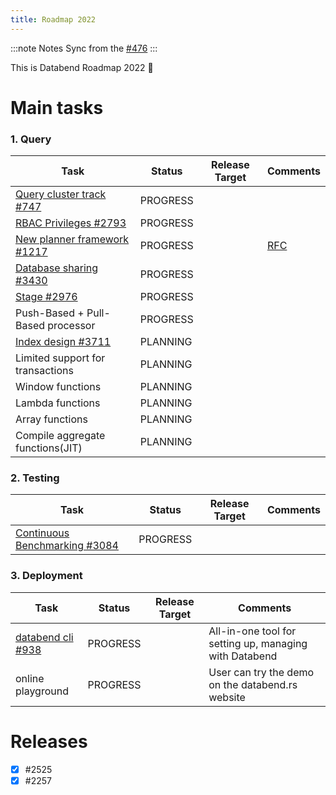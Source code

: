 ```yaml
---
title: Roadmap 2022
---
```



:::note Notes
Sync from the [#476](https://github.com/datafuselabs/databend/issues/3706)
:::

This is Databend Roadmap 2022 :rocket: 


# Main tasks

###  1. Query 


| Task                                         | Status    | Release Target | Comments        | 
| ----------------------------------------------- | --------- | -------------- | --------------- | 
| [Query cluster track #747](https://github.com/datafuselabs/databend/issues/747) | PROGRESS  |   |  |
| [RBAC Privileges #2793](https://github.com/datafuselabs/databend/issues/2793) | PROGRESS  |   |   |
| [ New planner framework #1217](https://github.com/datafuselabs/databend/issues/1218)| PROGRESS  | | [RFC](https://databend.rs/dev/rfcs/query/new-sql-planner-framework)|
| [ Database sharing #3430](https://github.com/datafuselabs/databend/issues/3430)| PROGRESS  |     | |
| [ Stage #2976](https://github.com/datafuselabs/databend/issues/2976)| PROGRESS  |     | |
| Push-Based + Pull-Based processor | PROGRESS  |   |  |
| [Index design #3711](https://github.com/datafuselabs/databend/issues/3711) | PLANNING  |   |   |
| Limited support for transactions | PLANNING  |   |  |
| Window functions | PLANNING  |   |  |
| Lambda functions | PLANNING  |   |  |
| Array functions | PLANNING  |   |  |
| Compile aggregate functions(JIT) | PLANNING  |   | |


###  2. Testing

| Task                                         | Status    | Release Target | Comments        | 
| ----------------------------------------------- | --------- | -------------- | --------------- | 
| [ Continuous Benchmarking #3084](https://github.com/datafuselabs/databend/issues/3084) | PROGRESS  |    | |

### 3. Deployment 

| Task                                         | Status    | Release Target | Comments        | 
| ----------------------------------------------- | --------- | -------------- | --------------- | 
| [ databend cli #938](https://github.com/datafuselabs/databend/issues/938) | PROGRESS  | |  All-in-one tool for setting up, managing with Databend |
| online playground  | PROGRESS  |   | User can try the demo on the databend.rs website |



# Releases
- [x] #2525 
- [x] #2257 
